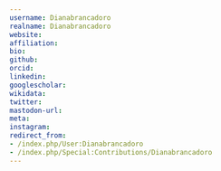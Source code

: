 ```yaml
---
username: Dianabrancadoro
realname: Dianabrancadoro
website: 
affiliation: 
bio: 
github: 
orcid: 
linkedin: 
googlescholar: 
wikidata: 
twitter: 
mastodon-url: 
meta:
instagram:
redirect_from:
- /index.php/User:Dianabrancadoro
- /index.php/Special:Contributions/Dianabrancadoro
---
```

